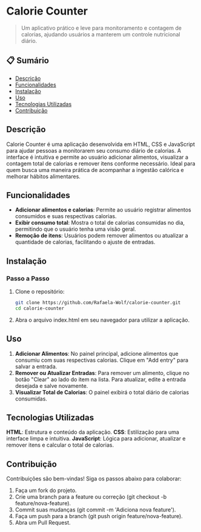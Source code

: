 # Calorie Counter

> Um aplicativo prático e leve para monitoramento e contagem de calorias, ajudando usuários a manterem um controle nutricional diário.

## 📋 Sumário
- [Descrição](#descrição)
- [Funcionalidades](#funcionalidades)
- [Instalação](#instalação)
- [Uso](#uso)
- [Tecnologias Utilizadas](#tecnologias-utilizadas)
- [Contribuição](#contribuição)

## Descrição

Calorie Counter é uma aplicação desenvolvida em HTML, CSS e JavaScript para ajudar pessoas a monitorarem seu consumo diário de calorias. A interface é intuitiva e permite ao usuário adicionar alimentos, visualizar a contagem total de calorias e remover itens conforme necessário. Ideal para quem busca uma maneira prática de acompanhar a ingestão calórica e melhorar hábitos alimentares.

## Funcionalidades

- **Adicionar alimentos e calorias**: Permite ao usuário registrar alimentos consumidos e suas respectivas calorias.
- **Exibir consumo total**: Mostra o total de calorias consumidas no dia, permitindo que o usuário tenha uma visão geral.
- **Remoção de itens**: Usuários podem remover alimentos ou atualizar a quantidade de calorias, facilitando o ajuste de entradas.

## Instalação

### Passo a Passo

1. Clone o repositório:
   ```bash
   git clone https://github.com/Rafaela-Wolf/calorie-counter.git
   cd calorie-counter

2. Abra o arquivo index.html em seu navegador para utilizar a aplicação.

## Uso

1. **Adicionar Alimentos**: No painel principal, adicione alimentos que consumiu com suas respectivas calorias. Clique em "Add entry" para salvar a entrada.
2. **Remover ou Atualizar Entradas**: Para remover um alimento, clique no botão "Clear" ao lado do item na lista. Para atualizar, edite a entrada desejada e salve novamente.
3. **Visualizar Total de Calorias**: O painel exibirá o total diário de calorias consumidas.

## Tecnologias Utilizadas

**HTML**: Estrutura e conteúdo da aplicação.
**CSS**: Estilização para uma interface limpa e intuitiva.
**JavaScript**: Lógica para adicionar, atualizar e remover itens e calcular o total de calorias.

## Contribuição

Contribuições são bem-vindas! Siga os passos abaixo para colaborar:

1. Faça um fork do projeto.
2. Crie uma branch para a feature ou correção (git checkout -b feature/nova-feature).
3. Commit suas mudanças (git commit -m 'Adiciona nova feature').
4. Faça um push para a branch (git push origin feature/nova-feature).
5. Abra um Pull Request.